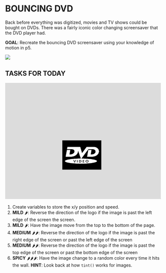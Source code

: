 # BOUNCING DVD

Back before everything was digitized, movies and TV shows could be bought on DVDs. There was a fairly iconic color changing screensaver that the DVD player had.

**GOAL**: Recreate the bouncing DVD screensaver using your knowledge of motion in p5.

![](https://media.giphy.com/media/VkpMw5kkpOQHVL4LQB/giphy.gif)

## TASKS FOR TODAY

![](assets/exemplar.gif)

1. Create variables to store the x/y position and speed.
2. **MILD** 🌶: Reverse the direction of the logo if the image is past the left edge of the screen the screen.
3. **MILD** 🌶: Have the image move from the top to the bottom of the page.
4. **MEDIUM** 🌶🌶: Reverse the direction of the logo if the image is past the right edge of the screen or past the left edge of the screen 
5. **MEDIUM** 🌶🌶: Reverse the direction of the logo if the image is past the top edge of the screen or past the bottom edge of the screen 
6. **SPICY** 🌶🌶🌶: Have the image change to a random color every time it hits the wall. **HINT**: Look back at how `tint()` works for images.